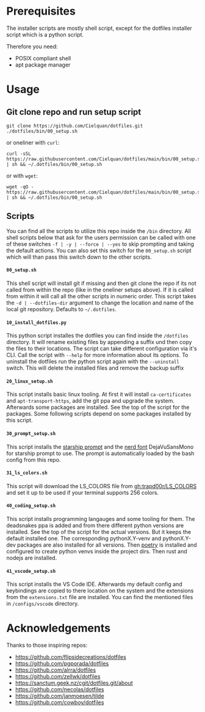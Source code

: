 # Prerequisites

The installer scripts are mostly shell script, except for the dotfiles installer script
which is a python script.

Therefore you need:
- POSIX compliant shell
- apt package manager

# Usage

## Git clone repo and run setup script
```
git clone https://github.com/Cielquan/dotfiles.git
./dotfiles/bin/00_setup.sh
```

or oneliner with `curl`:
```
curl -sSL https://raw.githubusercontent.com/Cielquan/dotfiles/main/bin/00_setup.sh | sh && ~/.dotfiles/bin/00_setup.sh
```
or with `wget`:
```
wget -qO - https://raw.githubusercontent.com/Cielquan/dotfiles/main/bin/00_setup.sh | sh && ~/.dotfiles/bin/00_setup.sh
```

## Scripts
You can find all the scripts to utilize this repo inside the `/bin` directory.
All shell scripts below that ask for the users permission can be called with one of
these switches `-f | -y | --force | --yes` to skip prompting and taking the default
actions. You can also set this switch for the `00_setup.sh` script which will than pass
this switch down to the other scripts.

#### `00_setup.sh`
This shell script will install git if missing and then git clone the repo if its not
called from within the repo (like in the oneliner setups above). If it is called from
within it will call all the other scripts in numeric order.
This script takes the `-d | --dotfiles-dir` argument to change the location and name of the
local git repository. Defaults to `~/.dotfiles`.

#### `10_install_dotfiles.py`
This python script installes the dotfiles you can find inside the `/dotfiles` directory.
It will rename existing files by appending a suffix und then copy the files to their
locations.
The script can take different configuration via it's CLI. Call the script with `--help`
for more information about its options.
To uninstall the dotfiles run the python script again with the `--uninstall` switch.
This will delete the installed files and remove the backup suffix

#### `20_linux_setup.sh`
This script installs basic linux tooling. At first it will install `ca-certificates`
and `apt-transport-https`, add the git ppa and upgrade the system. Afterwards some
packages are installed. See the top of the script for the packages. Some following
scripts depend on some packages installed by this script.

#### `30_prompt_setup.sh`
This script installs the [starship prompt](https://starship.rs/)
and the [nerd font](https://www.nerdfonts.com/) DejaVuSansMono for starship prompt to
use. The prompt is automatically loaded by the bash config from this repo.

#### `31_ls_colors.sh`
This script will download the LS_COLORS file from
[gh:trapd00r/LS_COLORS](https://raw.githubusercontent.com/trapd00r/LS_COLORS/master/LS_COLORS)
and set it up to be used if your terminal supports 256 colors.

#### `40_coding_setup.sh`
This script installs programming langauges and some tooling for them.
The deadsnakes ppa is added and from there different python versions are installed.
See the top of the script for the actual versions. But it keeps the default installed
one. The corresponding pythonX.Y-venv and pythonX.Y-dev packages are also installed for
all versions. Then [poetry](https://python-poetry.org/) is installed and configured to
create python venvs inside the project dirs. Then rust and nodejs are installed.

#### `41_vscode_setup.sh`
This script installs the VS Code IDE. Afterwards my default config and keybindings are
copied to there location on the system and the extensions from the `extensions.txt` file
are installed. You can find the mentioned files in `/configs/vscode` directory.

# Acknowledgements
Thanks to those inspiring repos:
- https://github.com/flipsidecreations/dotfiles
- https://github.com/pgporada/dotfiles
- https://github.com/alrra/dotfiles
- https://github.com/zellwk/dotfiles
- https://sanctum.geek.nz/cgit/dotfiles.git/about
- https://github.com/necolas/dotfiles
- https://github.com/janmoesen/tilde
- https://github.com/cowboy/dotfiles

